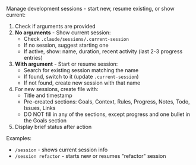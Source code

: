Manage development sessions - start new, resume existing, or show current:

1. Check if arguments are provided
2. **No arguments** - Show current session:
   - Check `.claude/sessions/.current-session`
   - If no session, suggest starting one
   - If active, show: name, duration, recent activity (last 2-3 progress entries)
3. **With argument** - Start or resume session:
   - Search for existing session matching the name
   - If found, switch to it (update `.current-session`)
   - If not found, create new session with that name
4. For new sessions, create file with:
   - Title and timestamp
   - Pre-created sections: Goals, Context, Rules, Progress, Notes, Todo, Issues, Links
   - DO NOT fill in any of the sections, except progress and one bullet in the Goals section
5. Display brief status after action

Examples:

- `/session` - shows current session info
- `/session refactor` - starts new or resumes "refactor" session
